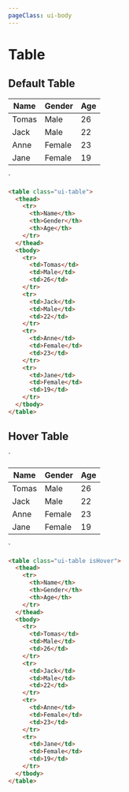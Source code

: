```yaml
---
pageClass: ui-body
---
```


# Table

## Default Table

<section class="ui-section">
  <table class="ui-table">
    <thead>
      <tr>
        <th>Name</th>
        <th>Gender</th>
        <th>Age</th>
      </tr>
    </thead>
    <tbody>
      <tr>
        <td>Tomas</td>
        <td>Male</td>
        <td>26</td>
      </tr>
      <tr>
        <td>Jack</td>
        <td>Male</td>
        <td>22</td>
      </tr>
      <tr>
        <td>Anne</td>
        <td>Female</td>
        <td>23</td>
      </tr>
      <tr>
        <td>Jane</td>
        <td>Female</td>
        <td>19</td>
      </tr>
    </tbody>
  </table>
</section>
`

```html
<table class="ui-table">
  <thead>
    <tr>
      <th>Name</th>
      <th>Gender</th>
      <th>Age</th>
    </tr>
  </thead>
  <tbody>
    <tr>
      <td>Tomas</td>
      <td>Male</td>
      <td>26</td>
    </tr>
    <tr>
      <td>Jack</td>
      <td>Male</td>
      <td>22</td>
    </tr>
    <tr>
      <td>Anne</td>
      <td>Female</td>
      <td>23</td>
    </tr>
    <tr>
      <td>Jane</td>
      <td>Female</td>
      <td>19</td>
    </tr>
  </tbody>
</table>
```

## Hover Table

`

<section class="ui-section">
  <table class="ui-table isHover">
    <thead>
      <tr>
        <th>Name</th>
        <th>Gender</th>
        <th>Age</th>
      </tr>
    </thead>
    <tbody>
      <tr>
        <td>Tomas</td>
        <td>Male</td>
        <td>26</td>
      </tr>
      <tr>
        <td>Jack</td>
        <td>Male</td>
        <td>22</td>
      </tr>
      <tr>
        <td>Anne</td>
        <td>Female</td>
        <td>23</td>
      </tr>
      <tr>
        <td>Jane</td>
        <td>Female</td>
        <td>19</td>
      </tr>
    </tbody>
  </table>
</section>
`

```html
<table class="ui-table isHover">
  <thead>
    <tr>
      <th>Name</th>
      <th>Gender</th>
      <th>Age</th>
    </tr>
  </thead>
  <tbody>
    <tr>
      <td>Tomas</td>
      <td>Male</td>
      <td>26</td>
    </tr>
    <tr>
      <td>Jack</td>
      <td>Male</td>
      <td>22</td>
    </tr>
    <tr>
      <td>Anne</td>
      <td>Female</td>
      <td>23</td>
    </tr>
    <tr>
      <td>Jane</td>
      <td>Female</td>
      <td>19</td>
    </tr>
  </tbody>
</table>
```
